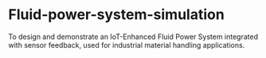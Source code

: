 # Fluid-power-system-simulation
To design and demonstrate an IoT-Enhanced Fluid Power System integrated with sensor feedback, used for industrial material handling applications.
